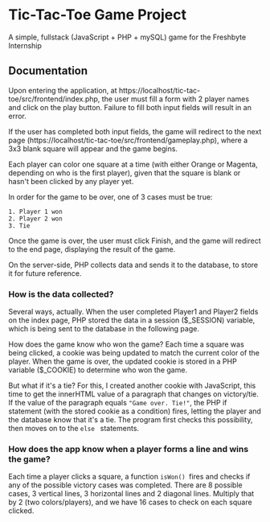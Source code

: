 
# Tic-Tac-Toe Game Project

A simple, fullstack (JavaScript + PHP + mySQL) game
for the Freshbyte Internship



## Documentation

Upon entering the application, at 
https://localhost/tic-tac-toe/src/frontend/index.php, the user
must fill a form with 2 player names and click on the play
button. Failure to fill both input fields will result in an error.

If the user has completed both input fields, the game will
redirect to the next page (https://localhost/tic-tac-toe/src/frontend/gameplay.php),
where a 3x3 blank square will appear and the game begins.

Each player can color one square at a time (with either Orange or Magenta,
depending on who is the first player), given that the square is blank
or hasn't been clicked by any player yet.

In order for the game to be over, one of 3 cases must be true:

    1. Player 1 won
    2. Player 2 won
    3. Tie

Once the game is over, the user must click Finish, and the
game will redirect to the end page, displaying the result of the game.

On the server-side, PHP collects data and sends it to
the database, to store it for future reference.

### How is the data collected?

Several ways, actually. When the user completed Player1 and Player2
fields on the index page, PHP stored the data in a session ($_SESSION)
variable, which is being sent to the database in the following page.

How does the game know who won the game? Each time a square
was being clicked, a cookie was being updated to match the current color
of the player. When the game is over, the updated cookie is stored in a PHP
variable ($_COOKIE) to determine who won the game.

But what if it's a tie? For this, I created another cookie with JavaScript,
this time to get the innerHTML value of a paragraph that changes on victory/tie.
If the value of the paragraph equals ```"Game over. Tie!"```, the PHP if statement
(with the stored cookie as a condition) fires, letting the player and the
database know that it's a tie. The program first checks this possibility,
then moves on to the ```else ``` statements.

### How does the app know when a player forms a line and wins the game?

Each time a player clicks a square, a function ```isWon() ```fires
and checks if any of the possible victory cases was completed.
There are 8 possible cases, 3 vertical lines, 3 horizontal lines and 2 diagonal lines.
Multiply that by 2 (two colors/players), and we have 16 cases to check on each square clicked.